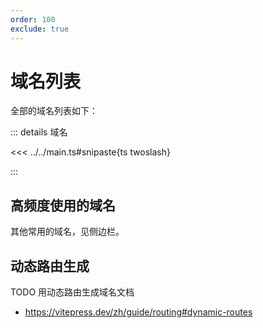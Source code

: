 ```yaml
---
order: 100
exclude: true
---
```


# 域名列表

全部的域名列表如下：

::: details 域名

<<< ../../main.ts#snipaste{ts twoslash}

:::

## 高频度使用的域名

其他常用的域名，见侧边栏。

## 动态路由生成

TODO 用动态路由生成域名文档

- https://vitepress.dev/zh/guide/routing#dynamic-routes
